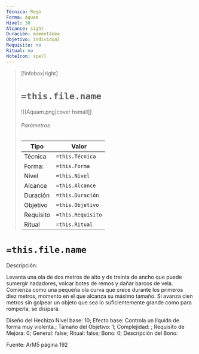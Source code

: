 ```yaml
---
Técnica: Rego
Forma: Aquam
Nivel: 30
Alcance: sight 
Duración: momentánea  
Objetivo: individual
Requisito: no
Ritual: no
NoteIcon: spell
---
```


> [!infobox|right]
> # `=this.file.name`
> ![[Aquam.png|cover hsmall]]
> ###### Parámetros
> Tipo |  Valor |
> ---|---|
> Técnica  | `=this.Técnica`  |
> Forma: | `=this.Forma`  |
> Nivel | `=this.Nivel`  |
> Alcance | `=this.Alcance` |
> Duración | `=this.Duración` |
> Objetivo | `=this.Objetivo` |
> Requisito | `=this.Requisito` |
> Ritual | `=this.Ritual` |

# `=this.file.name`
Descripción: <p>Levanta una ola de dos metros de alto y de treinta de ancho que puede sumergir nadadores, volcar botes de remos y dañar barcos de vela. Comienza como una pequeña ola curva que crece durante los primeros diez metros, momento en el que alcanza su máximo tamaño. Si avanza cien metros sin golpear un objeto que sea lo suficientemente grande como para romperla, se disipará.</p>

Diseño del Hechizo
Nivel base: 10; Efecto base: Controla un líquido de forma muy violenta.;  Tamaño del Objetivo: 1; Complejidad: ; Requisito de Mejora: 0; General: false; Ritual: false; Bono: 0; Descripción del Bono: 

Fuente: ArM5 página 192